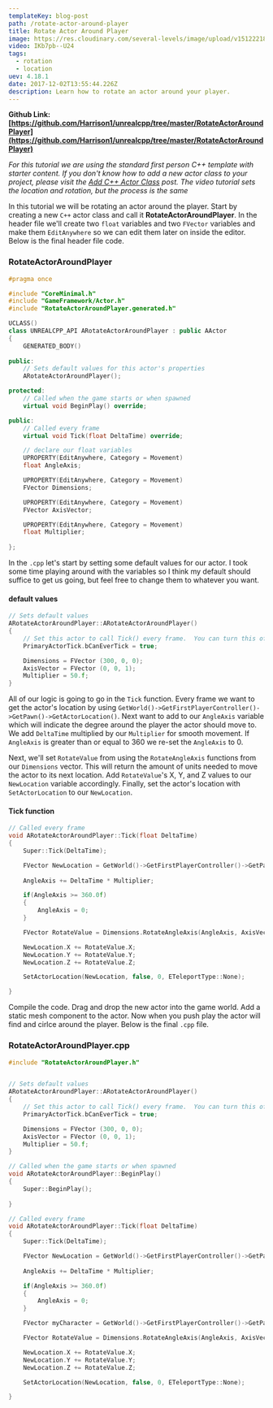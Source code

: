 ```yaml
---
templateKey: blog-post
path: /rotate-actor-around-player
title: Rotate Actor Around Player
image: https://res.cloudinary.com/several-levels/image/upload/v1512221876/rotating-object-around-player_getlvl.jpg
video: IKb7pb--U24
tags:
  - rotation
  - location
uev: 4.18.1
date: 2017-12-02T13:55:44.226Z
description: Learn how to rotate an actor around your player.
---
```

**Github Link: [https://github.com/Harrison1/unrealcpp/tree/master/RotateActorAroundPlayer](https://github.com/Harrison1/unrealcpp/tree/master/RotateActorAroundPlayer)**

*For this tutorial we are using the standard first person C++ template with starter content. If you don't know how to add a new actor class to your project, please visit the [Add C++ Actor Class](/add-actor-class) post. The video tutorial sets the location and rotation, but the process is the same*

In this tutorial we will be rotating an actor around the player. Start by creating a new `C++` actor class and call it **RotateActorAroundPlayer**. In the header file we'll create two `float` variables and two `FVector` variables and make them `EditAnywhere` so we can edit them later on inside the editor. Below is the final header file code.

### RotateActorAroundPlayer
```cpp
#pragma once

#include "CoreMinimal.h"
#include "GameFramework/Actor.h"
#include "RotateActorAroundPlayer.generated.h"

UCLASS()
class UNREALCPP_API ARotateActorAroundPlayer : public AActor
{
	GENERATED_BODY()
	
public:	
	// Sets default values for this actor's properties
	ARotateActorAroundPlayer();

protected:
	// Called when the game starts or when spawned
	virtual void BeginPlay() override;

public:	
	// Called every frame
	virtual void Tick(float DeltaTime) override;

	// declare our float variables
	UPROPERTY(EditAnywhere, Category = Movement)
	float AngleAxis;

	UPROPERTY(EditAnywhere, Category = Movement)
	FVector Dimensions;

	UPROPERTY(EditAnywhere, Category = Movement)
	FVector AxisVector;

	UPROPERTY(EditAnywhere, Category = Movement)
	float Multiplier;
	
};
```

In the `.cpp` let's start by setting some default values for our actor. I took some time playing around with the variables so I think my default should suffice to get us going, but feel free to change them to whatever you want.

#### default values
```cpp
// Sets default values
ARotateActorAroundPlayer::ARotateActorAroundPlayer()
{
 	// Set this actor to call Tick() every frame.  You can turn this off to improve performance if you don't need it.
	PrimaryActorTick.bCanEverTick = true;

	Dimensions = FVector (300, 0, 0);
	AxisVector = FVector (0, 0, 1);
	Multiplier = 50.f;
}
```

All of our logic is going to go in the `Tick` function. Every frame we want to get the actor's location by using `GetWorld()->GetFirstPlayerController()->GetPawn()->GetActorLocation()`. Next want to add to our `AngleAxis` variable which will indicate the degree around the player the actor should move to. We add `DeltaTime` multiplied by our `Multiplier` for smooth movement. If `AngleAxis` is greater than or equal to 360 we re-set the `AngleAxis` to 0.

Next, we'll set `RotateValue` from using the `RotateAngleAxis` functions from our `Dimensions` vector. This will return the amount of units needed to move the actor to its next location. Add `RotateValue`'s X, Y, and Z values to our `NewLocation` variable accordingly. Finally, set the actor's location with `SetActorLocation` to our `NewLocation`.

#### Tick function
```cpp
// Called every frame
void ARotateActorAroundPlayer::Tick(float DeltaTime)
{
	Super::Tick(DeltaTime);

	FVector NewLocation = GetWorld()->GetFirstPlayerController()->GetPawn()->GetActorLocation();
			
	AngleAxis += DeltaTime * Multiplier;

	if(AngleAxis >= 360.0f) 
	{
		AngleAxis = 0;
	}

	FVector RotateValue = Dimensions.RotateAngleAxis(AngleAxis, AxisVector);

	NewLocation.X += RotateValue.X;
	NewLocation.Y += RotateValue.Y;
	NewLocation.Z += RotateValue.Z;

	SetActorLocation(NewLocation, false, 0, ETeleportType::None);

}
```

Compile the code. Drag and drop the new actor into the game world. Add a static mesh component to the actor. Now when you push play the actor will find and cirlce around the player. Below is the final `.cpp` file.

### RotateActorAroundPlayer.cpp
```cpp
#include "RotateActorAroundPlayer.h"


// Sets default values
ARotateActorAroundPlayer::ARotateActorAroundPlayer()
{
 	// Set this actor to call Tick() every frame.  You can turn this off to improve performance if you don't need it.
	PrimaryActorTick.bCanEverTick = true;

	Dimensions = FVector (300, 0, 0);
	AxisVector = FVector (0, 0, 1);
	Multiplier = 50.f;
}

// Called when the game starts or when spawned
void ARotateActorAroundPlayer::BeginPlay()
{
	Super::BeginPlay();
	
}

// Called every frame
void ARotateActorAroundPlayer::Tick(float DeltaTime)
{
	Super::Tick(DeltaTime);

	FVector NewLocation = GetWorld()->GetFirstPlayerController()->GetPawn()->GetActorLocation();
			
	AngleAxis += DeltaTime * Multiplier;

	if(AngleAxis >= 360.0f) 
	{
		AngleAxis = 0;
	}

	FVector myCharacter = GetWorld()->GetFirstPlayerController()->GetPawn()->GetActorLocation();

	FVector RotateValue = Dimensions.RotateAngleAxis(AngleAxis, AxisVector);

	NewLocation.X += RotateValue.X;
	NewLocation.Y += RotateValue.Y;
	NewLocation.Z += RotateValue.Z;

	SetActorLocation(NewLocation, false, 0, ETeleportType::None);

}
```